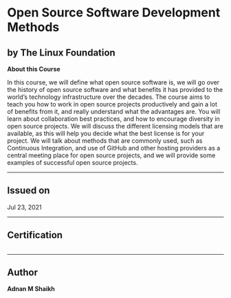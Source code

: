 # Open Source Software Development Methods
## by The Linux Foundation

**About this Course**

In this course, we will define what open source software is, we will go over the history of open source software and what benefits it has provided to the world’s technology infrastructure over the decades. 
The course aims to teach you how to work in open source projects productively and gain a lot of benefits from it, and really understand what the advantages are. 
You will learn about collaboration best practices, and how to encourage diversity in open source projects. 
We will discuss the different licensing models that are available, as this will help you decide what the best license is for your project. 
We will talk about methods that are commonly used, such as Continuous Integration, and use of GitHub and other hosting providers as a central meeting place for open source projects, and we will provide some examples of successful open source projects.

---

## Issued on

Jul 23, 2021

---

## Certification

![]()

---

## Author

**Adnan M Shaikh** 
